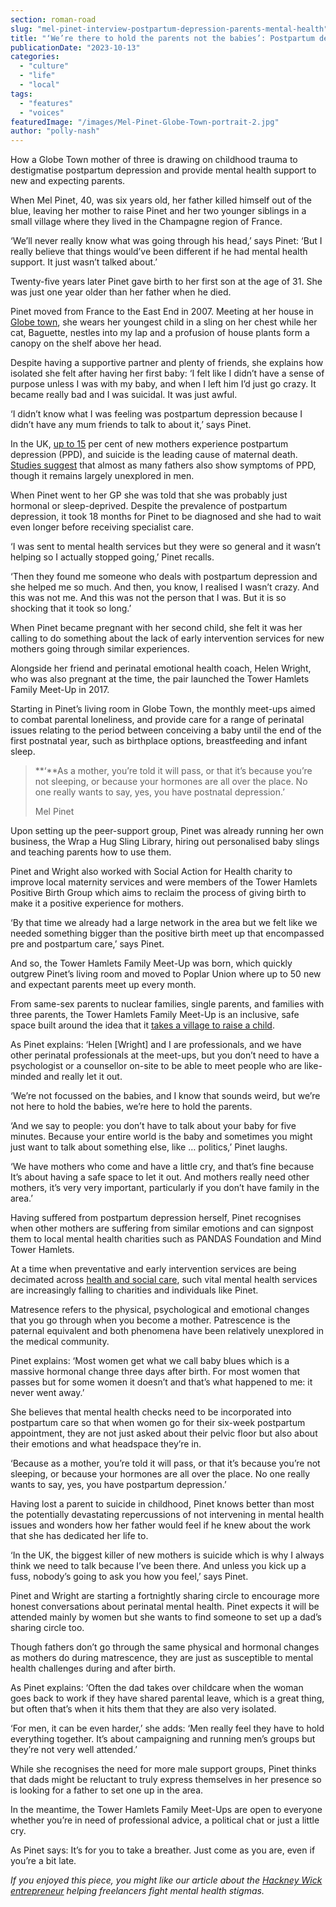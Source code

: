 ```yaml
---
section: roman-road
slug: "mel-pinet-interview-postpartum-depression-parents-mental-health"
title: "‘We’re there to hold the parents not the babies’: Postpartum depression survivor Mel Pinet offering a lifeline to new parents"
publicationDate: "2023-10-13"
categories: 
  - "culture"
  - "life"
  - "local"
tags: 
  - "features"
  - "voices"
featuredImage: "/images/Mel-Pinet-Globe-Town-portrait-2.jpg"
author: "polly-nash"
---
```


How a Globe Town mother of three is drawing on childhood trauma to destigmatise postpartum depression and provide mental health support to new and expecting parents.

When Mel Pinet, 40, was six years old, her father killed himself out of the blue, leaving her mother to raise Pinet and her two younger siblings in a small village where they lived in the Champagne region of France. 

‘We’ll never really know what was going through his head,’ says Pinet: ‘But I really believe that things would’ve been different if he had mental health support. It just wasn’t talked about.’

Twenty-five years later Pinet gave birth to her first son at the age of 31. She was just one year older than her father when he died. 

Pinet moved from France to the East End in 2007. Meeting at her house in [Globe town](https://romanroadlondon.com/mandala-cafe-opens-london-buddhist-centre-globe-town/), she wears her youngest child in a sling on her chest while her cat, Baguette, nestles into my lap and a profusion of house plants form a canopy on the shelf above her head. 

Despite having a supportive partner and plenty of friends, she explains how isolated she felt after having her first baby: ‘I felt like I didn’t have a sense of purpose unless I was with my baby, and when I left him I’d just go crazy. It became really bad and I was suicidal. It was just awful.

‘I didn’t know what I was feeling was postpartum depression because I didn’t have any mum friends to talk to about it,’ says Pinet. 

In the UK, [up to 15](https://www.rcpsych.ac.uk/mental-health/mental-illnesses-and-mental-health-problems/postnatal-depression-key-facts) per cent of new mothers experience postpartum depression (PPD), and suicide is the leading cause of maternal death. [Studies suggest](https://www.ncbi.nlm.nih.gov/pmc/articles/PMC6659987/) that almost as many fathers also show symptoms of PPD, though it remains largely unexplored in men. 

When Pinet went to her GP she was told that she was probably just hormonal or sleep-deprived. Despite the prevalence of postpartum depression, it took 18 months for Pinet to be diagnosed and she had to wait even longer before receiving specialist care. 

‘I was sent to mental health services but they were so general and it wasn’t helping so I actually stopped going,’ Pinet recalls. 

‘Then they found me someone who deals with postpartum depression and she helped me so much. And then, you know, I realised I wasn’t crazy. And this was not me. And this was not the person that I was. But it is so shocking that it took so long.’ 

When Pinet became pregnant with her second child, she felt it was her calling to do something about the lack of early intervention services for new mothers going through similar experiences. 

Alongside her friend and perinatal emotional health coach, Helen Wright, who was also pregnant at the time, the pair launched the Tower Hamlets Family Meet-Up in 2017. 

Starting in Pinet’s living room in Globe Town, the monthly meet-ups aimed to combat parental loneliness, and provide care for a range of perinatal issues relating to the period between conceiving a baby until the end of the first postnatal year, such as birthplace options, breastfeeding and infant sleep. 

> **‘**As a mother, you’re told it will pass, or that it’s because you’re not sleeping, or because your hormones are all over the place. No one really wants to say, yes, you have postnatal depression.’
> 
> Mel Pinet

Upon setting up the peer-support group, Pinet was already running her own business, the Wrap a Hug Sling Library, hiring out personalised baby slings and teaching parents how to use them.  

Pinet and Wright also worked with Social Action for Health charity to improve local maternity services and were members of the Tower Hamlets Positive Birth Group which aims to reclaim the process of giving birth to make it a positive experience for mothers. 

‘By that time we already had a large network in the area but we felt like we needed something bigger than the positive birth meet up that encompassed pre and postpartum care,’ says Pinet. 

And so, the Tower Hamlets Family Meet-Up was born, which quickly outgrew Pinet’s living room and moved to Poplar Union where up to 50 new and expectant parents meet up every month. 

From same-sex parents to nuclear families, single parents, and families with three parents, the Tower Hamlets Family Meet-Up is an inclusive, safe space built around the idea that it [takes a village to raise a child](https://romanroadlondon.com/mothers-arms-suffragettes-pub-history/).

As Pinet explains: ‘Helen \[Wright\] and I are professionals, and we have other perinatal professionals at the meet-ups, but you don’t need to have a psychologist or a counsellor on-site to be able to meet people who are like-minded and really let it out.

‘We’re not focussed on the babies, and I know that sounds weird, but we’re not here to hold the babies, we’re here to hold the parents.

‘And we say to people: you don’t have to talk about your baby for five minutes. Because your entire world is the baby and sometimes you might just want to talk about something else, like … politics,’ Pinet laughs. 

‘We have mothers who come and have a little cry, and that’s fine because It’s about having a safe space to let it out. And mothers really need other mothers, it’s very very important, particularly if you don’t have family in the area.’ 

Having suffered from postpartum depression herself, Pinet recognises when other mothers are suffering from similar emotions and can signpost them to local mental health charities such as PANDAS Foundation and Mind Tower Hamlets.

At a time when preventative and early intervention services are being decimated across [health and social care](https://romanroadlondon.com/anika-jagot-interview-sinclairs-community-pharmacy-bow-preventative-care-nhs/), such vital mental health services are increasingly falling to charities and individuals like Pinet. 

Matresence refers to the physical, psychological and emotional changes that you go through when you become a mother. Patrescence is the paternal equivalent and both phenomena have been relatively unexplored in the medical community. 

Pinet explains: ‘Most women get what we call baby blues which is a massive hormonal change three days after birth. For most women that passes but for some women it doesn’t and that’s what happened to me: it never went away.’ 

She believes that mental health checks need to be incorporated into postpartum care so that when women go for their six-week postpartum appointment, they are not just asked about their pelvic floor but also about their emotions and what headspace they’re in.

‘Because as a mother, you’re told it will pass, or that it’s because you’re not sleeping, or because your hormones are all over the place. No one really wants to say, yes, you have postpartum depression.’ 

Having lost a parent to suicide in childhood, Pinet knows better than most the potentially devastating repercussions of not intervening in mental health issues and wonders how her father would feel if he knew about the work that she has dedicated her life to. 

‘In the UK, the biggest killer of new mothers is suicide which is why I always think we need to talk because I’ve been there. And unless you kick up a fuss, nobody’s going to ask you how you feel,’ says Pinet. 

Pinet and Wright are starting a fortnightly sharing circle to encourage more honest conversations about perinatal mental health. Pinet expects it will be attended mainly by women but she wants to find someone to set up a dad’s sharing circle too.

Though fathers don’t go through the same physical and hormonal changes as mothers do during matrescence, they are just as susceptible to mental health challenges during and after birth.

As Pinet explains: ‘Often the dad takes over childcare when the woman goes back to work if they have shared parental leave, which is a great thing, but often that’s when it hits them that they are also very isolated. 

‘For men, it can be even harder,’ she adds: ‘Men really feel they have to hold everything together. It’s about campaigning and running men’s groups but they’re not very well attended.’ 

While she recognises the need for more male support groups, Pinet thinks that dads might be reluctant to truly express themselves in her presence so is looking for a father to set one up in the area. 

In the meantime, the Tower Hamlets Family Meet-Ups are open to everyone whether you’re in need of professional advice, a political chat or just a little cry. 

As Pinet says: It’s for you to take a breather. Just come as you are, even if you’re a bit late. 

_If you enjoyed this piece, you might like our article about the_ [_Hackney Wick entrepreneur_](https://romanroadlondon.com/sara-karpanen-women-of-the-wick-hackney-freelance-mental-health/) _helping freelancers fight mental health stigmas._ 


